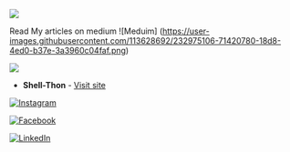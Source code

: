 ![](https://github-readme-activity-graph.cyclic.app/graph?username=Shell-thon&theme=dark)


Read My articles on medium
![Meduim] (https://user-images.githubusercontent.com/113628692/232975106-71420780-18d8-4ed0-b37e-3a3960c04faf.png)

![](https://github-readme-stats.vercel.app/api/top-langs/?username=Shell-thon&theme=dark)
* **Shell-Thon** - [Visit site](https://shell-thon.github.io/Shell-thon/)

[![Instagram](https://img.shields.io/badge/Instagram-E4405F?style=for-the-badge&logo=instagram&logoColor=white)](https://www.instagram.com/shell.terminal) 

[![Facebook](https://img.shields.io/badge/Facebook-1877F2?style=for-the-badge&logo=facebook&logoColor=white)](https://www.facebook.com/shell.terminal) 

[![LinkedIn](https://img.shields.io/badge/LinkedIn-0077B5?style=for-the-badge&logo=linkedin&logoColor=white)](https://www.linkedin.com/in/metromaniageek)
